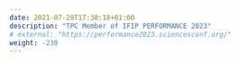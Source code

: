 ```yaml
---
date: 2021-07-28T17:38:18+01:00
description: "TPC Member of IFIP PERFORMANCE 2023"
# external: "https://performance2023.sciencesconf.org/"
weight: -230
---
```


